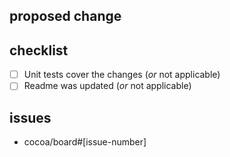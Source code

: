 ## proposed change

<!-- describe the nature of your changes -->
<!-- you can also mention the scope of the changes, ie. what's not intended to be changed in the PR -->

## checklist

<!-- make sure that all of the checkboxes are ticked -->
<!-- if some of them are not applicable, just tick them, but don't remove them -->

- [ ] Unit tests cover the changes (_or_ not applicable)
- [ ] Readme was updated (_or_ not applicable)

## issues

<!-- link related issues (you can reference multiple issues) -->
<!-- you can also link related pull requests -->

- cocoa/board#[issue-number]

